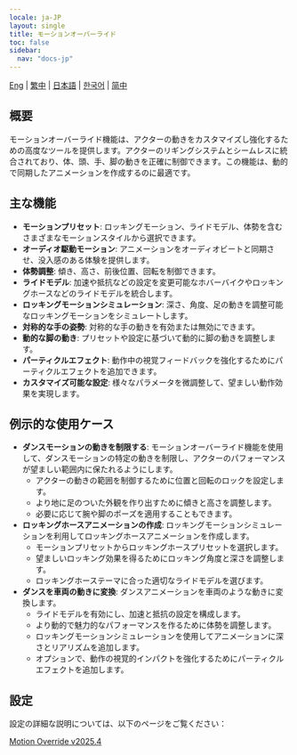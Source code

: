 ```yaml
---
locale: ja-JP
layout: single
title: モーションオーバーライド
toc: false
sidebar:
  nav: "docs-jp"
---
```

[Eng](/dancexr/features/motion_override) | [繁中](/tw/dancexr/features/motion_override) | [日本語](/jp/dancexr/features/motion_override) | [한국어](/kr/dancexr/features/motion_override) | [简中](/zh/dancexr/features/motion_override)

## 概要
モーションオーバーライド機能は、アクターの動きをカスタマイズし強化するための高度なツールを提供します。アクターのリギングシステムとシームレスに統合されており、体、頭、手、脚の動きを正確に制御できます。この機能は、動的で同期したアニメーションを作成するのに最適です。

## 主な機能
- **モーションプリセット**: ロッキングモーション、ライドモデル、体勢を含むさまざまなモーションスタイルから選択できます。
- **オーディオ駆動モーション**: アニメーションをオーディオビートと同期させ、没入感のある体験を提供します。
- **体勢調整**: 傾き、高さ、前後位置、回転を制御できます。
- **ライドモデル**: 加速や抵抗などの設定を変更可能なホバーバイクやロッキングホースなどのライドモデルを統合します。
- **ロッキングモーションシミュレーション**: 深さ、角度、足の動きを調整可能なロッキングモーションをシミュレートします。
- **対称的な手の姿勢**: 対称的な手の動きを有効または無効にできます。
- **動的な脚の動き**: プリセットや設定に基づいて動的に脚の動きを調整します。
- **パーティクルエフェクト**: 動作中の視覚フィードバックを強化するためにパーティクルエフェクトを追加できます。
- **カスタマイズ可能な設定**: 様々なパラメータを微調整して、望ましい動作効果を実現します。

## 例示的な使用ケース
- **ダンスモーションの動きを制限する**: モーションオーバーライド機能を使用して、ダンスモーションの特定の動きを制限し、アクターのパフォーマンスが望ましい範囲内に保たれるようにします。
    - アクターの動きの範囲を制御するために位置と回転のロックを設定します。
    - より地に足のついた外観を作り出すために傾きと高さを調整します。
    - 必要に応じて腕や脚のポーズを適用することもできます。
- **ロッキングホースアニメーションの作成**: ロッキングモーションシミュレーションを利用してロッキングホースアニメーションを作成します。
    - モーションプリセットからロッキングホースプリセットを選択します。
    - 望ましいロッキング効果を得るためにロッキング角度と深さを調整します。
    - ロッキングホーステーマに合った適切なライドモデルを選びます。
- **ダンスを車両の動きに変換**: ダンスアニメーションを車両のような動きに変換します。
    - ライドモデルを有効にし、加速と抵抗の設定を構成します。
    - より動的で魅力的なパフォーマンスを作るために体勢を調整します。
    - ロッキングモーションシミュレーションを使用してアニメーションに深さとリアリズムを追加します。
    - オプションで、動作の視覚的インパクトを強化するためにパーティクルエフェクトを追加します。

## 設定

設定の詳細な説明については、以下のページをご覧ください：

[Motion Override v2025.4](/dancexr/menu/2025.4/actor/motion_override)